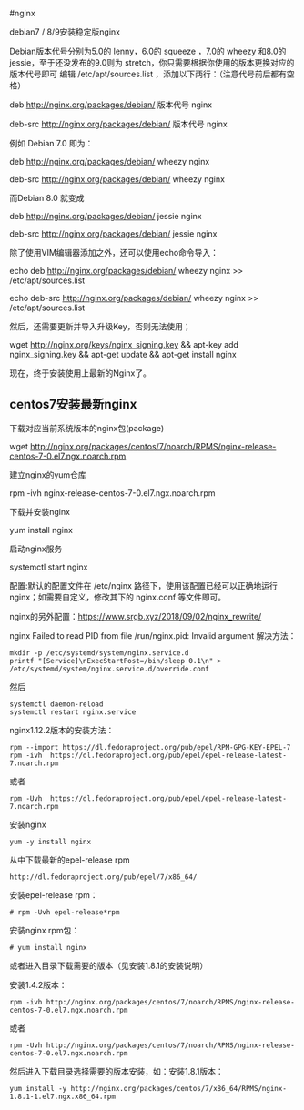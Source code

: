 #nginx

debian7 / 8/9安装稳定版nginx

Debian版本代号分别为5.0的 lenny，6.0的 squeeze ，7.0的 wheezy 和8.0的 jessie，至于还没发布的9.0则为 stretch，你只需要根据你使用的版本更换对应的版本代号即可
编辑 /etc/apt/sources.list ，添加以下两行：（注意代号前后都有空格）

deb http://nginx.org/packages/debian/ 版本代号 nginx

deb-src http://nginx.org/packages/debian/ 版本代号 nginx

例如 Debian 7.0 即为：

deb http://nginx.org/packages/debian/ wheezy nginx

deb-src http://nginx.org/packages/debian/ wheezy nginx

而Debian 8.0 就变成

deb http://nginx.org/packages/debian/ jessie nginx

deb-src http://nginx.org/packages/debian/ jessie nginx

除了使用VIM编辑器添加之外，还可以使用echo命令导入：

echo deb http://nginx.org/packages/debian/ wheezy nginx >> /etc/apt/sources.list

echo deb-src http://nginx.org/packages/debian/ wheezy nginx >> /etc/apt/sources.list


然后，还需要更新并导入升级Key，否则无法使用；

wget http://nginx.org/keys/nginx_signing.key && apt-key add nginx_signing.key && apt-get update && apt-get install nginx

现在，终于安装使用上最新的Nginx了。

centos7安装最新nginx
-----
下载对应当前系统版本的nginx包(package)

wget  http://nginx.org/packages/centos/7/noarch/RPMS/nginx-release-centos-7-0.el7.ngx.noarch.rpm

建立nginx的yum仓库

rpm -ivh nginx-release-centos-7-0.el7.ngx.noarch.rpm

下载并安装nginx

yum install nginx

启动nginx服务

systemctl start nginx

配置:默认的配置文件在 /etc/nginx 路径下，使用该配置已经可以正确地运行nginx；如需要自定义，修改其下的 nginx.conf 等文件即可。

nginx的另外配置：https://www.srgb.xyz/2018/09/02/nginx_rewrite/

nginx Failed to read PID from file /run/nginx.pid: Invalid argument 解决方法：
`````
mkdir -p /etc/systemd/system/nginx.service.d 
printf "[Service]\nExecStartPost=/bin/sleep 0.1\n" > /etc/systemd/system/nginx.service.d/override.conf 
````````
然后 
``````
systemctl daemon-reload 
systemctl restart nginx.service
``````````

nginx1.12.2版本的安装方法：
``````
rpm --import https://dl.fedoraproject.org/pub/epel/RPM-GPG-KEY-EPEL-7
rpm -ivh  https://dl.fedoraproject.org/pub/epel/epel-release-latest-7.noarch.rpm
```````
或者
```````
rpm -Uvh  https://dl.fedoraproject.org/pub/epel/epel-release-latest-7.noarch.rpm
`````````
安装nginx
`````
yum -y install nginx
````````
从中下载最新的epel-release rpm
```````
http://dl.fedoraproject.org/pub/epel/7/x86_64/
`````````
安装epel-release rpm：
`````
# rpm -Uvh epel-release*rpm
`````
安装nginx rpm包：
`````
# yum install nginx
``````
或者进入目录下载需要的版本（见安装1.8.1的安装说明）

安装1.4.2版本：
``````
rpm -ivh http://nginx.org/packages/centos/7/noarch/RPMS/nginx-release-centos-7-0.el7.ngx.noarch.rpm
```````
或者
``````
rpm -Uvh http://nginx.org/packages/centos/7/noarch/RPMS/nginx-release-centos-7-0.el7.ngx.noarch.rpm
```````
然后进入下载目录选择需要的版本安装，如：安装1.8.1版本：
`````
yum install -y http://nginx.org/packages/centos/7/x86_64/RPMS/nginx-1.8.1-1.el7.ngx.x86_64.rpm
````````
